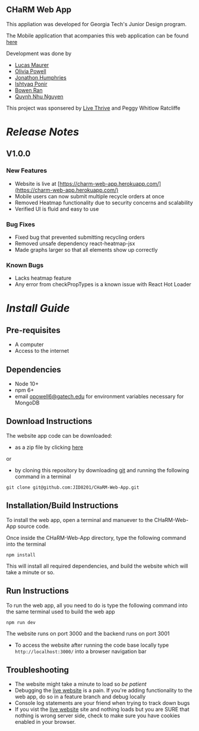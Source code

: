 ## **CHaRM Web App**

This appliation was developed for Georgia Tech's Junior Design program.

The Mobile application that acompanies this web application can be found [here](https://github.com/JID8201/CHaRM-Android-App)

Development was done by
- [Lucas Maurer](lmaurer9@gatech.edu)
- [Olivia Powell](opowell6@gatech.edu)
- [Jonathon Humphries](jhumphries30@gatech.edu)
- [Ishtyaq Ponir](iponir3@gatech.edu)
- [Bowen Ran](bran3@gatech.edu)
- [Quynh Nhu Nguyen](qnguyen47@gatech.edu)

This project was sponsered by [Live Thrive](http://livethrive.org/) and Peggy Whitlow Ratcliffe

# *Release Notes*

## V1.0.0
### New Features
- Website is live at [https://charm-web-app.herokuapp.com/](https://charm-web-app.herokuapp.com/)
- Mobile users can now submit multiple recycle orders at once
- Removed Heatmap functionality due to security concerns and scalability
- Verified UI is fluid and easy to use

### Bug Fixes
- Fixed bug that prevented submitting recycling orders
- Removed unsafe dependency react-heatmap-jsx
- Made graphs larger so that all elements show up correctly

### Known Bugs
- Lacks heatmap feature
- Any error from checkPropTypes is a  known issue with React Hot Loader

# *Install Guide*

## Pre-requisites
- A computer
- Access to the internet 

## Dependencies
- Node 10+
- npm 6+
- email opowell6@gatech.edu for environment variables necessary for MongoDB

## Download Instructions
The website app code can be downloaded:
- as a zip file by clicking [here](https://github.com/JID8201/CHaRM-Web-App/archive/master.zip)

or 

- by cloning this repository by downloading [git](https://git-scm.com/downloads) and running the following command in a terminal
```
git clone git@github.com:JID8201/CHaRM-Web-App.git
```

## Installation/Build Instructions 
To install the web app, open a terminal and manuever to the CHaRM-Web-App source code.

Once inside the CHaRM-Web-App directory, type the following command into the terminal

 ```npm install```

This will install all required dependencies, and build the website which will take a minute or so.

## Run Instructions
To run the web app, all you need to do is type the following command into the same terminal used to build the web app

```npm run dev```

The website runs on port 3000 and the backend runs on port 3001

- To access the website after running the code base locally type ```http://localhost:3000/``` into a browser navigation bar

## Troubleshooting
- The website might take a minute to load so *be patient*
- Debugging the [live website](https://charm-web-app.herokuapp.com) is a pain. If you're adding functionality to the web app, do so in a feature branch and debug locally
- Console log statements are your friend when trying to track down bugs
- If you vist the [live website](https://charm-web-app.herokuapp.com) site and nothing loads but you are SURE that nothing is wrong server side, check to make sure you have cookies enabled in your browser.
